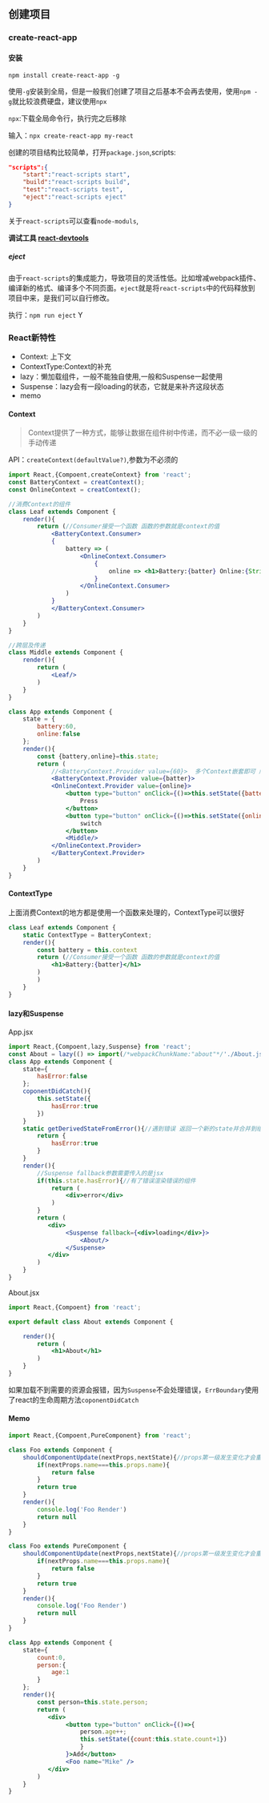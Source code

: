 ## 创建项目

### create-react-app

#### 安装

`npm install create-react-app -g`

使用`-g`安装到全局，但是一般我们创建了项目之后基本不会再去使用，使用`npm -g`就比较浪费硬盘，建议使用`npx`

`npx`:下载全局命令行，执行完之后移除

输入：`npx create-react-app my-react`

创建的项目结构比较简单，打开`package.json`,scripts:
```json
"scripts":{
    "start":"react-scripts start",
    "build":"react-scripts build",
    "test":"react-scripts test",
    "eject":"react-scripts eject"
}
```
关于`react-scripts`可以查看`node-moduls`,

**调试工具 [react-devtools](https://github.com/facebook/react-devtools)**

##### eject
由于`react-scripts`的集成能力，导致项目的灵活性低。比如增减webpack插件、编译新的格式、编译多个不同页面。`eject`就是将`react-scripts`中的代码释放到项目中来，是我们可以自行修改。

执行：`npm run eject`  Y


### React新特性

+ Context: 上下文
+ ContextType:Context的补充
+ lazy：懒加载组件，一般不能独自使用,一般和Suspense一起使用
+ Suspense：lazy会有一段loading的状态，它就是来补齐这段状态
+ memo

#### Context
> Context提供了一种方式，能够让数据在组件树中传递，而不必一级一级的手动传递

API：`createContext(defaultValue?)`,参数为不必须的

```jsx
import React,{Compoent,createContext} from 'react';
const BatteryContext = creatContext();
const OnlineContext = creatContext();

//消费Context的组件
class Leaf extends Component {
    render(){
        return (//Consumer接受一个函数 函数的参数就是context的值
            <BatteryContext.Consumer>
            {
                battery => (
                    <OnlineContext.Consumer>
                        {
                            online => <h1>Battery:{batter} Online:{String(online)}</h1>
                        }
                    </OnlineContext.Consumer>
                )
            }
            </BatteryContext.Consumer>
        )
    }
}

//跨层及传递
class Middle extends Component {
    render(){
        return (
            <Leaf/>
        )
    }
}

class App extends Component {
    state = {
        battery:60,
        online:false
    };
    render(){
        const {battery,online}=this.state;
        return (
            //<BatteryContext.Provider value={60}>  多个Context嵌套即可 顺序不重要
            <BatteryContext.Provider value={batter}>
            <OnlineContext.Provider value={online}>
                <button type="button" onClick={()=>this.setState({battery:battery-1})}>
                    Press
                </button>
                <button type="button" onClick={()=>this.setState({online:!online})}>
                    switch
                </button>
                <Middle/>
            </OnlineContext.Provider>
            </BatteryContext.Provider>
        )
    }
}
```

#### ContextType

上面消费Context的地方都是使用一个函数来处理的，ContextType可以很好

```jsx
class Leaf extends Component {
    static ContextType = BatteryContext;
    render(){
        const battery = this.context
        return (//Consumer接受一个函数 函数的参数就是context的值
            <h1>Battery:{batter}</h1>
        )
        )
    }
}
```

#### lazy和Suspense

App.jsx
```jsx
import React,{Compoent,lazy,Suspense} from 'react';
const About = lazy(() => import(/*webpackChunkName:"about"*/'./About.jsx'))
class App extends Component {
    state={
        hasError:false
    };
    coponentDidCatch(){
        this.setState({
            hasError:true
        })
    }
    static getDerivedStateFromError(){//遇到错误 返回一个新的state并合并到组件的state中
        return {
            hasError:true
        }
    }
    render(){
        //Suspense fallback参数需要传入的是jsx
        if(this.state.hasError){//有了错误渲染错误的组件
            return (
                <div>error</div>
            )
        }
        return (
           <div>
                <Suspense fallback={<div>loading</div>}>
                    <About/>
                </Suspense>                
           </div>
        )
    }
}
```

About.jsx
```jsx
import React,{Compoent} from 'react';

export default class About extends Component {

    render(){
        return (
            <h1>About</h1>
        )
    }
}
```

如果加载不到需要的资源会报错，因为`Suspense`不会处理错误，`ErrBoundary`使用了react的生命周期方法`coponentDidCatch`


#### Memo

```jsx
import React,{Compoent,PureComponent} from 'react';

class Foo extends Component {
    shouldComponentUpdate(nextProps,nextState){//props第一级发生变化才会重新渲染
        if(nextProps.name===this.props.name){
            return false
        }
        return true
    }
    render(){
        console.log('Foo Render')
        return null
    }
}

class Foo extends PureComponent {
    shouldComponentUpdate(nextProps,nextState){//props第一级发生变化才会重新渲染
        if(nextProps.name===this.props.name){
            return false
        }
        return true
    }
    render(){
        console.log('Foo Render')
        return null
    }
}

class App extends Component {
    state={
        count:0,
        person:{
            age:1
        }
    };
    render(){
        const person=this.state.person;
        return (
           <div>
                <button type="button" onClick={()=>{
                    person.age++;
                    this.setState({count:this.state.count+1})
                    }
                }>Add</button>
                <Foo name="Mike" />
           </div>
        )
    }
}
```